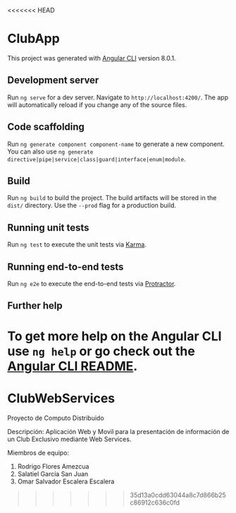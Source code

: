 <<<<<<< HEAD
# ClubApp

This project was generated with [Angular CLI](https://github.com/angular/angular-cli) version 8.0.1.

## Development server

Run `ng serve` for a dev server. Navigate to `http://localhost:4200/`. The app will automatically reload if you change any of the source files.

## Code scaffolding

Run `ng generate component component-name` to generate a new component. You can also use `ng generate directive|pipe|service|class|guard|interface|enum|module`.

## Build

Run `ng build` to build the project. The build artifacts will be stored in the `dist/` directory. Use the `--prod` flag for a production build.

## Running unit tests

Run `ng test` to execute the unit tests via [Karma](https://karma-runner.github.io).

## Running end-to-end tests

Run `ng e2e` to execute the end-to-end tests via [Protractor](http://www.protractortest.org/).

## Further help

To get more help on the Angular CLI use `ng help` or go check out the [Angular CLI README](https://github.com/angular/angular-cli/blob/master/README.md).
=======
# ClubWebServices
Proyecto de Computo Distribuido

Descripción: Aplicación Web y Movil para la presentación de información de un Club Exclusivo mediante Web Services.

Miembros de equipo:
1) Rodrigo Flores Amezcua
2) Salatiel García San Juan
3) Omar Salvador Escalera Escalera
>>>>>>> 35d13a0cdd63044a8c7d866b25c86912c636c0fd
